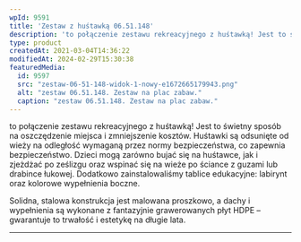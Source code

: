 ```yaml
---
wpId: 9591
title: 'Zestaw z huśtawką 06.51.148'
description: 'to połączenie zestawu rekreacyjnego z huśtawką! Jest to świetny sposób na oszczędzenie miejsca i zmniejszenie kosztów. Huśtawki są odsunięte od wieży na odległość wymaganą przez normy bezpieczeństwa, co zapewnia bezpieczeństwo. Dzieci mogą zarówno bujać się na huśtawce, jak i zjeżdżać po ześlizgu oraz wspinać się na wieże po ściance z guzami lub drabince łukowej. Dodatkowo ...'
type: product
createdAt: 2021-03-04T14:36:22
modifiedAt: 2024-02-29T15:30:38
featuredMedia:
  id: 9597
  src: "zestaw-06-51-148-widok-1-nowy-e1672665179943.png"
  alt: "zestaw 06.51.148. Zestaw na plac zabaw."
  caption: "zestaw 06.51.148. Zestaw na plac zabaw."
---
```



to połączenie zestawu rekreacyjnego z huśtawką! Jest to świetny sposób na oszczędzenie miejsca i zmniejszenie kosztów. Huśtawki są odsunięte od wieży na odległość wymaganą przez normy bezpieczeństwa, co zapewnia bezpieczeństwo. Dzieci mogą zarówno bujać się na huśtawce, jak i zjeżdżać po ześlizgu oraz wspinać się na wieże po ściance z guzami lub drabince łukowej. Dodatkowo zainstalowaliśmy tablice edukacyjne: labirynt oraz kolorowe wypełnienia boczne.

Solidna, stalowa konstrukcja jest malowana proszkowo, a dachy i wypełnienia są wykonane z fantazyjnie grawerowanych płyt HDPE – gwarantuje to trwałość i estetykę na długie lata.

* * *